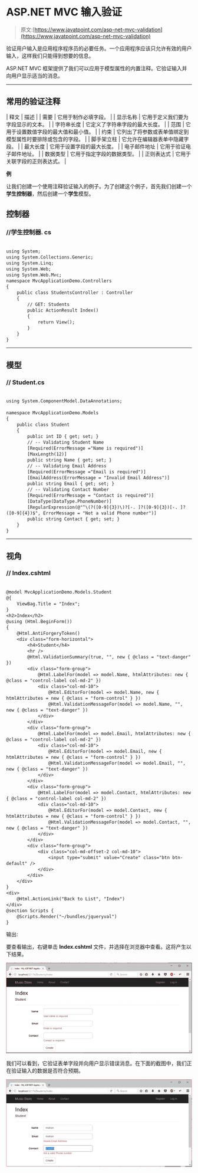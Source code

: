 # ASP.NET MVC 输入验证

> 原文:[https://www.javatpoint.com/asp-net-mvc-validation](https://www.javatpoint.com/asp-net-mvc-validation)

验证用户输入是应用程序程序员的必要任务。一个应用程序应该只允许有效的用户输入，这样我们只能得到想要的信息。

ASP.NET MVC 框架提供了我们可以应用于模型属性的内置注释。它验证输入并向用户显示适当的消息。

* * *

## 常用的验证注释

| 释文 | 描述 |
| 需要 | 它用于制作必填字段。 |
| 显示名称 | 它用于定义我们要为字段显示的文本。 |
| 字符串长度 | 它定义了字符串字段的最大长度。 |
| 范围 | 它用于设置数值字段的最大值和最小值。 |
| 约束 | 它列出了将参数或表单值绑定到模型属性时要排除或包含的字段。 |
| 脚手架立柱 | 它允许在编辑器表单中隐藏字段。 |
| 最大长度 | 它用于设置字段的最大长度。 |
| 电子邮件地址 | 它用于验证电子邮件地址。 |
| 数据类型 | 它用于指定字段的数据类型。 |
| 正则表达式 | 它用于关联字段的正则表达式。 |

**例**

让我们创建一个使用注释验证输入的例子。为了创建这个例子，首先我们创建一个**学生控制器**，然后创建一个**学生**模型。

## 控制器

### //学生控制器. cs

```

using System;
using System.Collections.Generic;
using System.Linq;
using System.Web;
using System.Web.Mvc;
namespace MvcApplicationDemo.Controllers
{
    public class StudentsController : Controller
    {
        // GET: Students
        public ActionResult Index()
        {
            return View();
        }
    }
}

```

* * *

## 模型

### // Student.cs

```

using System.ComponentModel.DataAnnotations;

namespace MvcApplicationDemo.Models
{
    public class Student
    {
        public int ID { get; set; }
        // -- Validating Student Name
        [Required(ErrorMessage ="Name is required")]
        [MaxLength(12)]
        public string Name { get; set; }
        // -- Validating Email Address
        [Required(ErrorMessage ="Email is required")]
        [EmailAddress(ErrorMessage = "Invalid Email Address")]
        public string Email { get; set; }
        // -- Validating Contact Number
        [Required(ErrorMessage = "Contact is required")]
        [DataType(DataType.PhoneNumber)]
        [RegularExpression(@"^\(?([0-9]{3})\)?[-. ]?([0-9]{3})[-. ]?([0-9]{4})$", ErrorMessage = "Not a valid Phone number")]
        public string Contact { get; set; }
    }
}

```

* * *

## 视角

### // Index.cshtml

```

@model MvcApplicationDemo.Models.Student
@{
    ViewBag.Title = "Index";
}
<h2>Index</h2>
@using (Html.BeginForm()) 
{
    @Html.AntiForgeryToken()
    <div class="form-horizontal">
        <h4>Student</h4>
        <hr />
        @Html.ValidationSummary(true, "", new { @class = "text-danger" })
        <div class="form-group">
            @Html.LabelFor(model => model.Name, htmlAttributes: new { @class = "control-label col-md-2" })
            <div class="col-md-10">
                @Html.EditorFor(model => model.Name, new { htmlAttributes = new { @class = "form-control" } })
                @Html.ValidationMessageFor(model => model.Name, "", new { @class = "text-danger" })
            </div>
        </div>
        <div class="form-group">
            @Html.LabelFor(model => model.Email, htmlAttributes: new { @class = "control-label col-md-2" })
            <div class="col-md-10">
                @Html.EditorFor(model => model.Email, new { htmlAttributes = new { @class = "form-control" } })
                @Html.ValidationMessageFor(model => model.Email, "", new { @class = "text-danger" })
            </div>
        </div>
        <div class="form-group">
            @Html.LabelFor(model => model.Contact, htmlAttributes: new { @class = "control-label col-md-2" })
            <div class="col-md-10">
                @Html.EditorFor(model => model.Contact, new { htmlAttributes = new { @class = "form-control" } })
                @Html.ValidationMessageFor(model => model.Contact, "", new { @class = "text-danger" })
            </div>
        </div>
        <div class="form-group">
            <div class="col-md-offset-2 col-md-10">
                <input type="submit" value="Create" class="btn btn-default" />
            </div>
        </div>
    </div>
}
<div>
    @Html.ActionLink("Back to List", "Index")
</div>
@section Scripts {
    @Scripts.Render("~/bundles/jqueryval")
}

```

输出:

要查看输出，右键单击 **Index.cshtml** 文件，并选择在浏览器中查看。这将产生以下结果。

![ASP Validation 1](img/34799681f59306befebb6890a498b843.png)

我们可以看到，它验证表单字段并向用户显示错误消息。在下面的截图中，我们正在验证输入的数据是否符合预期。

![ASP Validation 2](img/878d96721568c4dc876d427a0f42f14b.png)